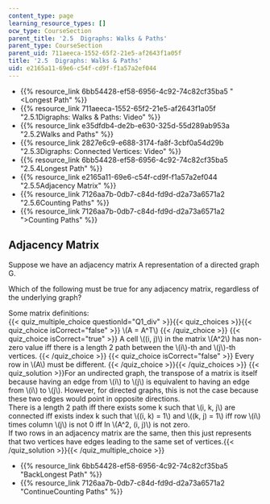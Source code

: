 ```yaml
---
content_type: page
learning_resource_types: []
ocw_type: CourseSection
parent_title: '2.5  Digraphs: Walks & Paths'
parent_type: CourseSection
parent_uid: 711aeeca-1552-65f2-21e5-af2643f1a05f
title: '2.5  Digraphs: Walks & Paths'
uid: e2165a11-69e6-c54f-cd9f-f1a57a2ef044
---
```


*   {{% resource_link 6bb54428-ef58-6956-4c92-74c82cf35ba5 "\<Longest Path" %}}
*   {{% resource_link 711aeeca-1552-65f2-21e5-af2643f1a05f "2.5.1Digraphs: Walks & Paths: Video" %}}
*   {{% resource_link e35dfdb4-de2b-e630-325d-55d289ab953a "2.5.2Walks and Paths" %}}
*   {{% resource_link 2827e6c9-e688-3174-fa8f-3cbf0a54d29b "2.5.3Digraphs: Connected Vertices: Video" %}}
*   {{% resource_link 6bb54428-ef58-6956-4c92-74c82cf35ba5 "2.5.4Longest Path" %}}
*   {{% resource_link e2165a11-69e6-c54f-cd9f-f1a57a2ef044 "2.5.5Adjacency Matrix" %}}
*   {{% resource_link 7126aa7b-0db7-c84d-fd9d-d2a73a6571a2 "2.5.6Counting Paths" %}}
*   {{% resource_link 7126aa7b-0db7-c84d-fd9d-d2a73a6571a2 "\>Counting Paths" %}}

Adjacency Matrix
----------------

Suppose we have an adjacency matrix A representation of a directed graph G.

Which of the following must be true for any adjacency matrix, regardless of the underlying graph?

Some matrix definitions:  
{{< quiz_multiple_choice questionId="Q1_div" >}}{{< quiz_choices >}}{{< quiz_choice isCorrect="false" >}}&nbsp;\\(A = A^T\\)&nbsp;{{< /quiz_choice >}}
{{< quiz_choice isCorrect="true" >}}&nbsp;A cell \\((i, j)\\) in the matrix \\(A^2\\) has non-zero value iff there is a length 2 path between the \\(i\\)-th and \\(j\\)-th vertices.&nbsp;{{< /quiz_choice >}}
{{< quiz_choice isCorrect="false" >}}&nbsp;Every row in \\(A\\) must be different.&nbsp;{{< /quiz_choice >}}{{< /quiz_choices >}}
{{< quiz_solution >}}For an undirected graph, the transpose of a matrix is itself because having an edge from \\(i\\) to \\(j\\) is equivalent to having an edge from \\(i\\) to \\(j\\). However, for directed graphs, this is not the case because these two edges would point in opposite directions.  
There is a length 2 path iff there exists some k such that \\(i, k, j\\) are connected iff exists index k such that \\((i, k) = 1\\) and \\((k, j) = 1\\) iff row \\(i\\) times column \\(j\\) is not 0 iff In \\(A^2, (i, j)\\) is not zero.  
If two rows in an adjacency matrix are the same, then this just represents that two vertices have edges leading to the same set of vertices.{{< /quiz_solution >}}{{< /quiz_multiple_choice >}}

*   {{% resource_link 6bb54428-ef58-6956-4c92-74c82cf35ba5 "BackLongest Path" %}}
*   {{% resource_link 7126aa7b-0db7-c84d-fd9d-d2a73a6571a2 "ContinueCounting Paths" %}}